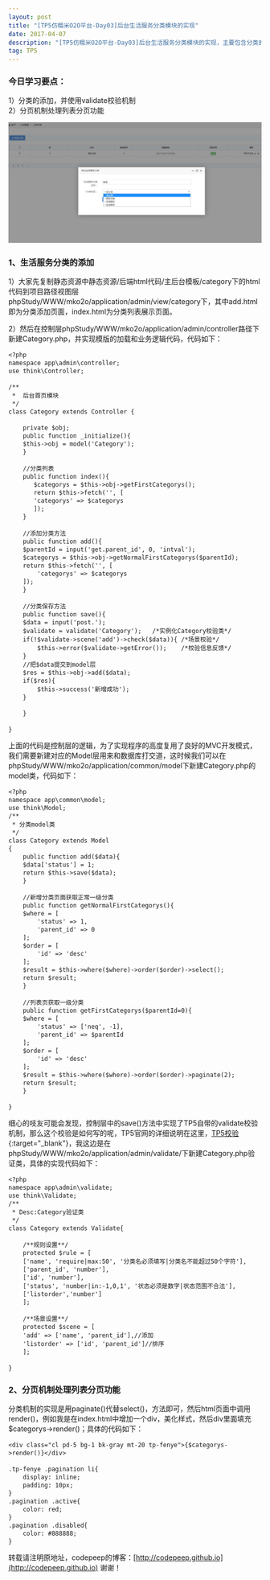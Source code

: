 ```yaml
---
layout: post
title: "[TP5仿糯米O2O平台-Day03]后台生活服务分类模块的实现"
date: 2017-04-07 
description: "[TP5仿糯米O2O平台-Day03]后台生活服务分类模块的实现，主要包含分类的列表展示、添加和分页功能的实现，并且实现了TP5的validate校验机制的应用。"
tag: TP5
---   
```

 

### 今日学习要点：  
1）分类的添加，并使用validate校验机制  
2）分页机制处理列表分页功能  

![生活服务分类添加效果图](/images/posts/2017-04-07/fenleitianjia.jpg)

### 1、生活服务分类的添加  

1）大家先复制静态资源中静态资源/后端html代码/主后台模板/category下的html代码到项目路径视图层phpStudy/WWW/mko2o/application/admin/view/category下，其中add.html即为分类添加页面，index.html为分类列表展示页面。    

2）然后在控制层phpStudy/WWW/mko2o/application/admin/controller路径下新建Category.php，并实现模版的加载和业务逻辑代码，代码如下：

	<?php
	namespace app\admin\controller;
	use think\Controller;

	/**
	 *  后台首页模块
	 */
	class Category extends Controller {

	    private $obj;
	    public function _initialize(){
		$this->obj = model('Category');
	    }

	    //分类列表
	    public function index(){
	       $categorys = $this->obj->getFirstCategorys();
	       return $this->fetch('', [
		   'categorys' => $categorys
	       ]);
	    }

	    //添加分类方法
	    public function add(){
		$parentId = input('get.parent_id', 0, 'intval');
		$categorys = $this->obj->getNormalFirstCategorys($parentId);
		return $this->fetch('', [
		    'categorys' => $categorys
		]);
	    }

	    //分类保存方法
	    public function save(){
		$data = input('post.');
		$validate = validate('Category');	/*实例化Category校验类*/
		if(!$validate->scene('add')->check($data)){	/*场景校验*/
		    $this->error($validate->getError());	/*校验信息反馈*/
		}
		//把$data提交到model层
		$res = $this->obj->add($data);
		if($res){
		    $this->success('新增成功');
		}

	    }

	}

上面的代码是控制层的逻辑，为了实现程序的高度复用了良好的MVC开发模式，我们需要新建对应的Model层用来和数据库打交道，这时候我们可以在phpStudy/WWW/mko2o/application/common/model下新建Category.php的model类，代码如下：  

	<?php
	namespace app\common\model;
	use think\Model;
	/**
	 * 分类model类
	 */
	class Category extends Model
	{
	    public function add($data){
		$data['status'] = 1;
		return $this->save($data);
	    }

	    //新增分类页面获取正常一级分类
	    public function getNormalFirstCategorys(){
		$where = [
		    'status' => 1,
		    'parent_id' => 0
		];
		$order = [
		    'id' => 'desc'
		];
		$result = $this->where($where)->order($order)->select();
		return $result;
	    }

	    //列表页获取一级分类
	    public function getFirstCategorys($parentId=0){
		$where = [
		    'status' => ['neq', -1],
		    'parent_id' => $parentId
		];
		$order = [
		    'id' => 'desc'
		];
		$result = $this->where($where)->order($order)->paginate(2);
		return $result;
	    }

	}

细心的吱友可能会发现，控制层中的save()方法中实现了TP5自带的validate校验机制，那么这个校验是如何写的呢，TP5官网的详细说明在这里，[TP5校验](http://www.kancloud.cn/manual/thinkphp5/129322){:target="_blank"}，我这边是在phpStudy/WWW/mko2o/application/admin/validate/下新建Category.php验证类，具体的实现代码如下：

	<?php
	namespace app\admin\validate;
	use think\Validate;
	/**
	 * Desc:Category验证类
	 */
	class Category extends Validate{

	    /**规则设置**/
	    protected $rule = [
		['name', 'require|max:50', '分类名必须填写|分类名不能超过50个字符'],
		['parent_id', 'number'],
		['id', 'number'],
		['status', 'number|in:-1,0,1', '状态必须是数字|状态范围不合法'],
		['listorder','number']
	    ];

	    /**场景设置**/
	    protected $scene = [
		'add' => ['name', 'parent_id'],//添加
		'listorder' => ['id', 'parent_id']//排序
	    ];

	}

### 2、分页机制处理列表分页功能  
分类机制的实现是用paginate()代替select()，方法即可，然后html页面中调用render()，例如我是在index.html中增加一个div，美化样式，然后div里面填充$categorys->render()；具体的代码如下：

	<div class="cl pd-5 bg-1 bk-gray mt-20 tp-fenye">{$categorys->render()}</div>

	.tp-fenye .pagination li{
	    display: inline;
	    padding: 10px;
	}
	.pagination .active{
	    color: red;
	}
	.pagination .disabled{
	    color: #888888;
	}


转载请注明原地址，codepeep的博客：[http://codepeep.github.io](http://codepeep.github.io) 谢谢！
